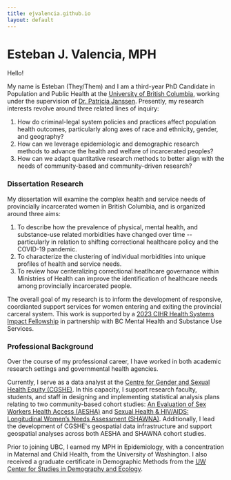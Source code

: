```yaml
---
title: ejvalencia.github.io
layout: default
---
```


# Esteban J. Valencia, MPH

Hello!

My name is Esteban (They/Them) and I am a third-year PhD Candidate in Population and Public Health at the [University of British Columbia](https://www.spph.ubc.ca/), working under the supervision of [Dr. Patricia Janssen](https://www.bcchr.ca/pjanssen). Presently, my research interests revolve around three related lines of inquiry:

1.	How do criminal-legal system policies and practices affect population health outcomes, particularly along axes of race and ethnicity, gender, and geography?
2.	How can we leverage epidemiologic and demographic research methods to advance the health and welfare of incarcerated peoples?
3.	How can we adapt quantitative research methods to better align with the needs of community-based and community-driven research?

### Dissertation Research

My dissertation will examine the complex health and service needs of provincially incarcerated women in British Columbia, and is organized around three aims: 

1. To describe how the prevalence of physical, mental health, and substance-use related morbidities have changed over time -- particularly in relation to shifting correctional healthcare policy and the COVID-19 pandemic.
2. To characterize the clustering of individual morbidities into unique profiles of health and service needs.
3. To review how centeralizing correctional heatlhcare governance within Ministries of Health can improve the identification of healthcare needs among provincially incarcerated people.
  
The overall goal of my research is to inform the development of responsive, coordianted support services for women entering and exiting the provincial carceral system. This work is supported by a [2023 CIHR Health Systems Impact Fellowship](https://cihr-irsc.gc.ca/e/53687.html) in partnership with BC Mental Health and Substance Use Services.

### Professional Background

Over the course of my professional career, I have worked in both academic research settings and governmental health agencies. 

Currently, I serve as a data analyst at the [Centre for Gender and Sexual Health Equity (CGSHE)](https://cgshe.ca/). In this capacity, I support research faculty, students, and staff in designing and implementing statistical analysis plans relating to two community-based cohort studies: [An Evaluation of Sex Workers Health Access (AESHA)](https://cgshe.ca/research/community-based-cohorts-social-policy-research/aesha/) and [Sexual Health & HIV/AIDS: Longitudinal Women’s Needs Assessment (SHAWNA)](https://cgshe.ca/research/community-based-cohorts-social-policy-research/shawna/). Additionally, I lead the development of CGSHE's geospatial data infrastructure and support geospatial analyses across both AESHA and SHAWNA cohort studies.

Prior to joining UBC, I earned my MPH in Epidemiology, with a concentration in Maternal and Child Health, from the University of Washington. I also received a graduate certificate in Demographic Methods from the [UW Center for Studies in Demography and Ecology](https://csde.washington.edu/).

